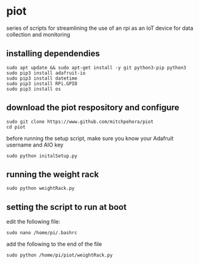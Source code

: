 # piot
series of scripts for streamlining the use of an rpi as an IoT device for data collection and monitoring

## installing dependendies
```
sudo apt update && sudo apt-get install -y git python3-pip python3
sudo pip3 install adafruit-io
sudo pip3 install datetime
sudo pip3 install RPi.GPIO
sudo pip3 install os
```
## download the piot respository and configure
```
sudo git clone https://www.github.com/mitchpehora/piot
cd piot
```
before running the setup script, make sure you know your Adafruit username and AIO key
```
sudo python initalSetup.py
```

## running the weight rack
```
sudo python weightRack.py
```

## setting the script to run at boot
edit the following file:
```
sudo nano /home/pi/.bashrc
```
add the following to the end of the file
```
sudo python /home/pi/piot/weightRack.py
```
